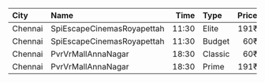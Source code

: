 | City    | Name                       |  Time | Type    | Price | Capacity | Booked |
| :------ | :------------------------- | ----: | :------ | ----: | -------: | -----: |
| Chennai | SpiEscapeCinemasRoyapettah | 11:30 | Elite   |  191₹ |       54 |     40 |
| Chennai | SpiEscapeCinemasRoyapettah | 11:30 | Budget  |   60₹ |        6 |      6 |
| Chennai | PvrVrMallAnnaNagar         | 18:30 | Classic |   60₹ |       16 |     15 |
| Chennai | PvrVrMallAnnaNagar         | 18:30 | Prime   |  191₹ |      110 |    109 |